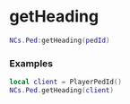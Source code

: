 # getHeading

```lua
NCs.Ped:getHeading(pedId)
```

### Examples
```lua
local client = PlayerPedId()
NCs.Ped.getHeading(client)
```